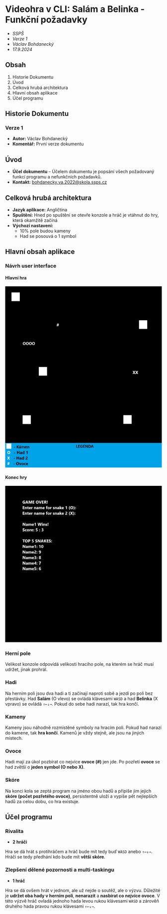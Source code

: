  # Videohra v CLI: Salám a Belinka - Funkční požadavky
* *SSPŠ*
* *Verze 1*
* *Václav Bohdanecký*
* *17.9.2024*

## Obsah
1. Historie Dokumentu
2. Úvod
3. Celková hrubá architektura
4. Hlavní obsah aplikace
5. Účel programu

## Historie Dokumentu
### Verze 1
* **Autor:** Václav Bohdanecký
* **Komentář:** První verze dokumentu

## Úvod
* **Účel dokumentu** – Účelem dokumentu je popsání všech požadovaný funkcí programu a nefunkčních požadavků.
* **Kontakt:** bohdanecky.va.2022@skola.ssps.cz

## Celková hrubá architektura
* **Jazyk aplikace:** Angličtina
* **Spuštění:** Hned po spuštění se otevře konzole a hráč je vtáhnut do hry, která okamžitě začíná
* **Výchozí nastavení:** 
    * 10% pole budou kameny
    * Had se posouvá o 1 symbol

## Hlavní obsah aplikace

### Návrh user interface
#### Hlavní hra
![Hrací pole návrh](HraciPoleNavrh.png)

#### Konec hry
![Skóre návrh](Skore.png)

### Herní pole
Velikost konzole odpovídá velikosti hracího pole, na kterém se hráč musí udržet, jinak prohrál.

### Hadi
Na herním poli jsou dva hadi a ti začínají naproti sobě a jezdí po poli bez přestávky. Had **Salám** (O vlevo) se ovládá klávesami ``WASD`` a had **Belinka** (X vpravo) se ovládá ``↑←↓→``. Pokud do sebe hadi narazí, tak hra končí.

### Kameny
Kameny jsou náhodně rozmístěné symboly na hracím poli. Pokud had narazí do kamene, tak **hra končí**. Kamenů je vždy stejně, ale jsou na jiných místech.

### Ovoce
Hadi mají za úkol pozbírat co nejvíce **ovoce (#)** jen jde. Po pozřetí **ovoce** se had zvětší o **jeden symbol (O nebo X)**. 

### Skóre
Na konci kola se zeptá program na jméno obou hadů a připíše jim jejich **skóre (počet pozřetého ovoce)**, persistentně uloží a vypíše pět nejlepších hadů za celou dobu, co hra existuje.

## Účel programu
### Rivalita
* **2 hráči**

Hra se dá hrát s protihráčem a hráč bude mít tedy buď ``WASD`` anebo ``↑←↓→``. Hráči se tedy předhání kdo bude mít **větší skóre**.

### Zlepšení dělené pozornosti a multi-taskingu
* **1 hráč**

Hra se dá ovšem hrát v jednom, ale už nejde o soutěž, ale o výzvu. Důležité je **udržet oba hady v herním poli**, **nenarazit** a **nasbírat co nejvíce ovoce**. V této výzvě hráč ovladá jednoho hada levou rukou klávesami ``WASD`` a zárověň druhého hada pravou rukou klávesami ``↑←↓→``.
